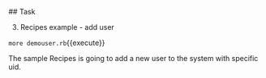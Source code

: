 ## Task

3. Recipes example - add user 

`more demouser.rb`{{execute}}

The sample Recipes is going to add a new user to the system with specific uid.
